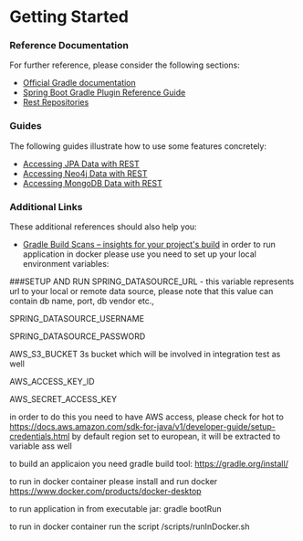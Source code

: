 # Getting Started

### Reference Documentation
For further reference, please consider the following sections:

* [Official Gradle documentation](https://docs.gradle.org)
* [Spring Boot Gradle Plugin Reference Guide](https://docs.spring.io/spring-boot/docs/2.2.4.RELEASE/gradle-plugin/reference/html/)
* [Rest Repositories](https://docs.spring.io/spring-boot/docs/2.2.4.RELEASE/reference/htmlsingle/#howto-use-exposing-spring-data-repositories-rest-endpoint)

### Guides
The following guides illustrate how to use some features concretely:

* [Accessing JPA Data with REST](https://spring.io/guides/gs/accessing-data-rest/)
* [Accessing Neo4j Data with REST](https://spring.io/guides/gs/accessing-neo4j-data-rest/)
* [Accessing MongoDB Data with REST](https://spring.io/guides/gs/accessing-mongodb-data-rest/)

### Additional Links
These additional references should also help you:

* [Gradle Build Scans – insights for your project's build](https://scans.gradle.com#gradle)
in order to run application in docker please use  you need to set up your local environment variables:


###SETUP AND RUN
SPRING_DATASOURCE_URL - this variable represents url to your local or remote data source,
please note that this value can contain db name, port, db vendor etc.,

SPRING_DATASOURCE_USERNAME

SPRING_DATASOURCE_PASSWORD

AWS_S3_BUCKET 3s bucket which will be involved in integration test as well

AWS_ACCESS_KEY_ID

AWS_SECRET_ACCESS_KEY

in order to do this you need to have AWS access, please check for hot to
https://docs.aws.amazon.com/sdk-for-java/v1/developer-guide/setup-credentials.html
by default region set to european, it will be extracted to variable ass well

to build an applicaion you need gradle build tool:
https://gradle.org/install/

to run in docker container please install and run docker
https://www.docker.com/products/docker-desktop

to run application in from executable jar:
gradle bootRun

to run in docker container run the script
/scripts/runInDocker.sh


